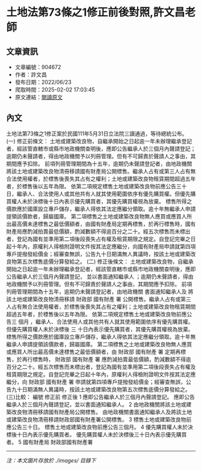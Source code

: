 # 土地法第73條之1修正前後對照,許文昌老師

## 文章資訊
- 文章編號：904672
- 作者：許文昌
- 發布日期：2022/06/23
- 爬取時間：2025-02-02 17:03:45
- 原文連結：[閱讀原文](https://real-estate.get.com.tw/Columns/detail.aspx?no=904672)

## 內文
土地法第73條之1修正案於民國111年5月31日立法院三讀通過，等待總統公布。
(一)	修正前條文：
土地或建築改良物，自繼承開始之日起逾一年未辦理繼承登記者，經該管直轄市或縣市地政機關查明後，應即公告繼承人於三個月內聲請登記；逾期仍未聲請者，得由地政機關予以列冊管理。但有不可歸責於聲請人之事由，其期間應予扣除。
前項列冊管理期間為十五年，逾期仍未聲請登記者，由地政機關將該土地或建築改良物清冊移請國有財產局公開標售。繼承人占有或第三人占有無合法使用權者，於標售後喪失其占有之權利；土地或建築改良物租賃期間超過五年者，於標售後以五年為限。
依第二項規定標售土地或建築改良物前應公告三十日，繼承人、合法使用人或其他共有人就其使用範圍依序有優先購買權。但優先購買權人未於決標後十日內表示優先購買者，其優先購買權視為放棄。
標售所得之價款應於國庫設立專戶儲存，繼承人得依其法定應繼分領取。逾十年無繼承人申請提領該價款者，歸屬國庫。
第二項標售之土地或建築改良物無人應買或應買人所出最高價未達標售之最低價額者，由國有財產局定期再標售，於再行標售時，國有財產局應酌減拍賣最低價額，酌減數額不得逾百分之二十。經五次標售而未標出者，登記為國有並準用第二項後段喪失占有權及租賃期限之規定。自登記完畢之日起十年內，原權利人得檢附證明文件按其法定應繼分，向國有財產局申請就第四項專戶提撥發給價金；經審查無誤，公告九十日期滿無人異議時，按該土地或建築改良物第五次標售底價分算發給之。
(二)	修正後條文：
土地或建築改良物，自繼承開始之日起逾一年未辦理繼承登記者，經該管直轄市或縣市地政機關查明後，應即公告繼承人於三個月內聲請登記，
並以書面通知繼承人
；逾期仍未聲請者，得由地政機關予以列冊管理。但有不可歸責於聲請人之事由，其期間應予扣除。
前項列冊管理期間為十五年，逾期仍未聲請登記者，由地政機關
書面通知繼承人及
將該土地或建築改良物清冊移請
財政部
國有財產
署
公開標售。繼承人占有或第三人占有無合法使用權者，於標售後喪失其占有之權利；土地或建築改良物租賃期間超過五年者，於標售後以五年為限。
依第二項規定標售土地或建築改良物前應公告三
個月
，繼承人、合法使用人或其他共有人就其使用範圍依序有優先購買權。但優先購買權人未於決標後
三
十日內表示優先購買者，其優先購買權視為放棄。
標售所得之價款應於國庫設立專戶儲存，繼承人得依其法定應繼分領取。逾十年無繼承人申請提領該價款者，歸屬國庫。
第二項標售之土地或建築改良物無人應買或應買人所出最高價未達標售之最低價額者，由
財政部
國有財產
署
定期再標售，於再行標售時，
財政部
國有財產
署
應酌減拍賣最低價額，酌減數額不得逾百分之二十。經五次標售而未標出者，登記為國有並準用第二項後段喪失占有權及租賃期限之規定。自登記完畢之日起十年內，原權利人得檢附證明文件按其法定應繼分，向
財政部
國有財產
署
申請就第四項專戶提撥發給價金；經審查無誤，公告九十日期滿無人異議時，按該土地或建築改良物第五次標售底價分算發給之。
(三)比較：
編號
修正前
修正後
1
應即公告繼承人於三個月內聲請登記。
應即公告繼承人於三個月內聲請登記，並以書面通知繼承人。
2
由地政機關將該土地或建築改良物清冊移請國有財產局公開標售。
由地政機關書面通知繼承人及將該土地或建築改良物清冊移請財政部國有財產署公開標售。
3
標售土地或建築改良物前應公告三十日。
標售土地或建築改良物前應公告三個月。
4
優先購買權人未於決標後十日內表示優先購買者。
優先購買權人未於決標後三十日內表示優先購買者。
5
國有財產局
財政部國有財產署

---
*注：本文圖片存放於 ./images/ 目錄下*
